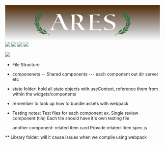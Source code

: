 <img src="/library/img/Ares_readme_banner.png">
<img src="/library/img/Overview.gif">
<img src="https://github.com/HouseOfAres/frontend-capstone/tree/main/public/images/Overview.gif">
<img src="/library/img/Questions.gif">
<img src="/library/img/Reviews.gif">

![](https://github.com/HouseOfAres/frontend-capstone/tree/main/public/images/Overview.gif)

* File Structure
- componenets
-- Shared components
--- each component
out dir
server
etc
* state folder: hold all state objects with useContext, reference them from within the widgets/components
* remember to look up how to bundle assets with webpack
* Testing notes: Test files for each component
ex. Single review component (tile)
  Each tile should have it's own testing file

  another component: related item card
  Provide related-item.spec.js

** Library folder: will it cause issues when we compile using webpack
